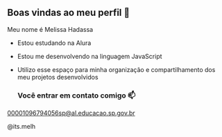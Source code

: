 ## Boas vindas ao meu perfil 💙

 Meu nome é Melissa Hadassa

 - Estou estudando na Alura
 - Estou me desenvolvendo na linguagem JavaScript
 - Utilizo esse espaço para minha organização e compartilhamento dos meu projetos desenvolvidos

   ### Você entrar em contato comigo 📫

00001096794056sp@al.educacao.sp.gov.br

@its.melh


   
